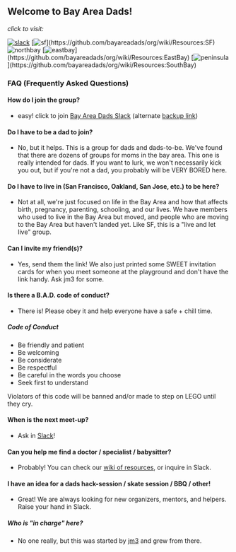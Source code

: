 ## Welcome to Bay Area Dads!

_click to visit:_

[![slack](http://bayareadads.s3.amazonaws.com/slack.jpg?1)](https://bayareadads.slack.com/) 
[![sf](http://bayareadads.s3.amazonaws.com/sf.jpg?)](https://github.com/bayareadads/org/wiki/Resources:SF) 
![northbay](http://bayareadads.s3.amazonaws.com/northbay.jpg?) 
[![eastbay](http://bayareadads.s3.amazonaws.com/eastbay.jpg?)](https://github.com/bayareadads/org/wiki/Resources:EastBay) 
[![peninsula](http://bayareadads.s3.amazonaws.com/peninsula.jpg?)](https://github.com/bayareadads/org/wiki/Resources:SouthBay) 

### FAQ (Frequently Asked Questions)

#### How do I join the group?
- easy! click to join [Bay Area Dads Slack](https://bayareadads.herokuapp.com/) (alternate [backup link](http://hamsterpad.com/chat/bayareadads))

#### Do I have to be a dad to join?
- No, but it helps. This is a group for dads and dads-to-be. We've found that there are dozens of groups for moms in the bay area. This one is really intended for dads. If you want to lurk, we won't necessarily kick you out, but if you're not a dad, you probably will be VERY BORED here.

#### Do I have to live in (San Francisco, Oakland, San Jose, etc.) to be here?
- Not at all, we're just focused on life in the Bay Area and how that
  affects birth, pregnancy, parenting, schooling, and our lives. We have
  members who used to live in the Bay Area but moved, and people who are
  moving to the Bay Area but haven't landed yet. Like SF, this is a
  "live and let live" group.

#### Can I invite my friend(s)?
- Yes, send them the link! We also just printed some SWEET invitation cards for when you meet someone at the playground and don't have the link handy. Ask jm3 for some.

#### Is there a B.A.D. code of conduct?
- There is! Please obey it and help everyone have a safe + chill time.

##### Code of Conduct
- Be friendly and patient
- Be welcoming
- Be considerate
- Be respectful
- Be careful in the words you choose
- Seek first to understand

Violators of this code will be banned and/or made to step on LEGO until they cry.

#### When is the next meet-up?
- Ask in [Slack](https://bayareadads.herokuapp.com/)!

#### Can you help me find a doctor / specialist / babysitter?
- Probably! You can check our [wiki of resources](https://github.com/bayareadads/org/wiki), or inquire in Slack.

#### I have an idea for a dads hack-session / skate session / BBQ / other!
- Great! We are always looking for new organizers, mentors, and helpers. Raise your hand in Slack.

##### Who is "in charge" here?
- No one really, but this was started by [jm3](http://twitter.com/jm3)
  and grew from there.
